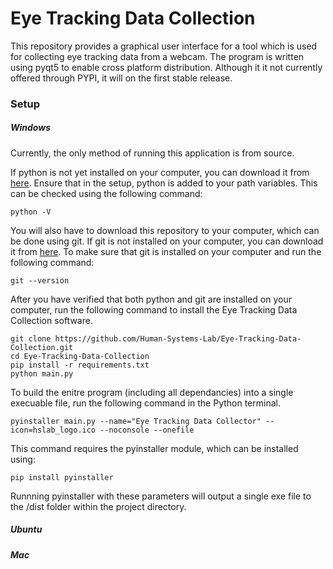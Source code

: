 # Eye Tracking Data Collection
This repository provides a graphical user interface for a tool which is used for collecting eye tracking data from a webcam.  The program is written using pyqt5 to enable cross platform distribution.  Although it it not currently offered through PYPI, it will on the first stable release.

### Setup

##### Windows

Currently, the only method of running this application is from source.

If python is not yet installed on your computer, you can download it from [here](https://www.python.org/downloads/).  Ensure that in the setup, python is added to your path variables.  This can be checked using the following command:

 ```
python -V
```

You will also have to download this repository to your computer, which can be done using git.  If git is not installed on your computer, you can download it from [here](https://git-scm.com/download/win).  To make sure that git is installed on your computer and run the following command:

```
git --version
```

After you have verified that both python and git are installed on your computer, run the following command to install the Eye Tracking Data Collection software.

```
git clone https://github.com/Human-Systems-Lab/Eye-Tracking-Data-Collection.git
cd Eye-Tracking-Data-Collection
pip install -r requirements.txt
python main.py
```

To build the enitre program (including all dependancies) into a single execuable file, run the following command in the Python terminal.

```
pyinstaller main.py --name="Eye Tracking Data Collector" --icon=hslab_logo.ico --noconsole --onefile
```

This command requires the pyinstaller module, which can be installed using:

```
pip install pyinstaller
```

Runnning pyinstaller with these parameters will output a single exe file to the /dist folder within the project directory.

##### Ubuntu

##### Mac
